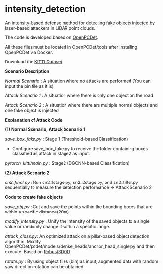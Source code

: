 # intensity_detection

An intensity-based defense method for detecting fake objects injected by laser-based attackers in LiDAR point clouds.

The code is developed based on [OpenPCDet](https://github.com/open-mmlab/OpenPCDet).

All these files must be located in OpenPCDet/tools after installing OpenPCDet via Docker.

Download the [KITTI Dataset](https://www.cvlibs.net/datasets/kitti/eval_object.php?obj_benchmark=2d)



**Scenario Description**

*Normal Scenario* : A situation where no attacks are performed (You can input the bin file as it is)

*Attack Scenario 1* : A situation where there is only one object on the road

*Attack Scenario 2* : A situation where there are multiple normal objects and one fake object is injected

**Explanation of Attack Code**

**(1) Normal Scenario, Attack Scenario 1**

*save_box_fake.py* : Stage 1 (Threshold-based Classification)

- Configure save_box_fake.py to receive the folder containing boxes classified as attack in stage2 as input.

*pytorch_kitti/main.py* : Stage2 (DGCNN-based Classification)

**(2) Attack Scenario 2**

*sn2_final.py* : Run sn2_1stage.py, sn2_2stage.py, and sn2_filter.py sequentially to measure the detection performance → Attack Scenario 2

**Code to create fake objects**

*save_obj.py* : Cut and save the points within the bounding boxes that are within a specific distance(20m).

*modify_intensity.py* : Unify the intensity of the saved objects to a single value or randomly change it within a specific range.

*attack_class.py*: An optimized attack on a pillar-based object detection algorithm.
Modify OpenPCDet/pcdet/models/dense_heads/anchor_head_single.py and then execute.
Based on [Robust3DOD](https://github.com/Eaphan/Robust3DOD)

*rotate.py* : By using object files (bin) as input, augmented data with random yaw direction rotation can be obtained.

